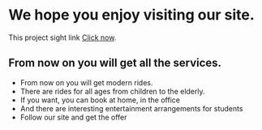 # We hope you enjoy visiting our site.

This project sight link [Click now](https://github.com/facebook/create-react-app).

## From now on you will get all the services.

- From now on you will get modern rides.
- There are rides for all ages from children to the elderly.
- If you want, you can book at home, in the office
- And there are interesting entertainment arrangements for students
- Follow our site and get the offer



